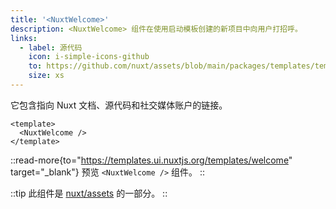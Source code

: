 ```yaml
---
title: '<NuxtWelcome>'
description: <NuxtWelcome> 组件在使用启动模板创建的新项目中向用户打招呼。
links:
  - label: 源代码
    icon: i-simple-icons-github
    to: https://github.com/nuxt/assets/blob/main/packages/templates/templates/welcome/index.html
    size: xs
---
```


它包含指向 Nuxt 文档、源代码和社交媒体账户的链接。

```vue [app.vue]
<template>
  <NuxtWelcome />
</template>
```

::read-more{to="https://templates.ui.nuxtjs.org/templates/welcome" target="_blank"}
预览 `<NuxtWelcome />` 组件。
::

::tip
此组件是 [nuxt/assets](https://github.com/nuxt/assets) 的一部分。
::